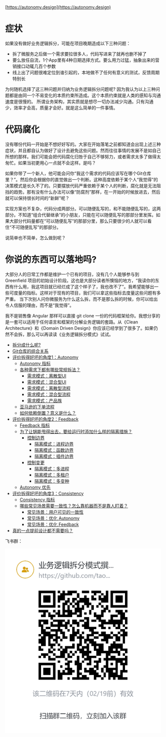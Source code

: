 [https://autonomy.design](https://autonomy.design)

# 症状

如果没有做好业务逻辑拆分，可能在项目晚期造成以下三种问题：

* 拆了微服务之后做一个需求要拉很多人，代码写进来了就再也删不掉了
* 要么放任自流，1个App里有4种日期选择方式。要么用力过猛，抽象出来的营销接口动辄几百个参数
* 线上出了问题很难定位到谁引起的，本地做不了任何有意义的测试，反馈周期特别长

为何随机选择了这三种问题并归纳为业务逻辑拆分问题呢? 因为我认为以上三种问题都是由同一个不易变化的本质约束所造成。这个本质约束就是人类的感知与沟通速度是很慢的。
所谓业务架构，其实质就是想尽一切办法减少沟通。只有沟通少，效率才会高，质量才会好。就是这么简单的一件事情。

# 代码腐化

没有哪份代码一开始是不想好好写的。大家在开始落笔之前都知道会出现上述三种症状，并且都自认为做好了设计去避免这些问题。然而往往事情的发展不是如自己所想的那样。我们可能会把代码腐化归咎于自己不够努力，或者需求太多了做得太匆忙。如果当初更用心一点就不会这样。是吗？

如果你带了一个新人，他可能会问你“我这个需求的代码应该写在哪个Git仓库里？”。然后你会根据你的直觉做出一个判断。这种高度依赖于某个人“我觉得”的决策模式是长久不了的。只要摆放代码严重依赖于某个人的判断，腐化就是无法阻挡的趋势。那有没有什么办法可以像“防腐剂”那样，在一开始的时候放进去，然后就可以保持很长时间的“新鲜”呢？

实现方案也不复杂，代码分成两部分。可以随便乱写的，和不能随便乱写的，这两部分。不知道“组合代替继承”的小朋友，只能在可以随便乱写的那部分里发挥。如果大部分代码量都在“可以随便乱写”的那部分里，那么只要很少的人就可以看住“不可随便乱写”的那部分。

说简单也不简单，怎么做到呢？

# 你说的东西可以落地吗?

大部分人的日常工作都是维护一个已有的项目，没有几个人能够参与到 Greenfield 项目的初始设计阶段。这也是大部分读者所懊恼的地方，“我读你的东西有什么用，我这项目就已经烂成了这个样子了，我也改不了”。我希望能够出一些可度量的指标。这样对于现有的项目，我们可以拿这些指标去度量这些问题有多严重。
当下次别人问你微服务为什么这么拆，而不是那么拆的时候，你可以给出令人信服的理由，而不是“我觉得”。

我不是销售像 Angular 那样可以直接 git clone 一份的代码框架给你。我想分享的是一套可以适用于任何语言和框架的分解业务逻辑的套路。从《Clean Architecture》和《Domain Driven Design》你应该已经学到了很多了。如果仍然不会拆，那么可以再读读《业务逻辑拆分模式》试试。

* [拆分成什么呢?](./docs/Modules.md)
* [Git仓库的组合关系](./docs/Composition.md)
* [评价拆得好坏的角度1：Autonomy](./docs/Autonomy.md)
  * [Autonomy 指标](./docs/AutonomyMetrics.md)
  * [各种需求下都有哪些常规拆法？](./docs/Integration/README.md)
    * [需求模式：离散型UI](./docs/Integration/DiscreteUI/README.md)
    * [需求模式：混合型UI](./docs/Integration/MixedUI/README.md)
    * [需求模式：离散型流程](./docs/Integration/DiscreteProcess/README.md)
    * [需求模式：混合型流程](./docs/Integration/MixedProcess/README.md)
    * [需求模式：产品族](./docs/Integration/ProductFamily/README.md)
  * [亚马逊的下单流程](./docs/Integration/AmazonExample/README.md)
  * [如何依赖倒置？意义是什么？](./docs/DependencyInversion.md)
* [评价拆得好坏的角度2：Feedback](./docs/Feedback.md)
  * [Feedback 指标](./docs/FeedbackMetrics.md)
  * [为了让锅能甩得出去，要给运行时添加什么样的隔离措施？](./docs/Isolation/README.md)
    * [控制边界](./docs/Isolation/ControlBoundary.md)
      * [隔离模式：进程边界](./docs/Isolation/ProcessBoundary/README.md)
      * [隔离模式：函数边界](./docs/Isolation/FunctionBoundary/README.md)
      * [隔离模式：插件边界](./docs/Isolation/PluginBoundary/README.md)
    * [控制变更](./docs/Isolation/ControlChange.md)
      * [隔离模式：多进程](./docs/Isolation/MultiProcess/README.md)
      * [隔离模式：多租户](./docs/Isolation/MultiTenancy/README.md)
      * [隔离模式：多变种](./docs/Isolation/MultiVariant/README.md)
  * [Autonomy 优先](./docs/Isolation/AutonomyFirst.md)
* [评价拆得好坏的角度3：Consistency](./docs/Consistency.md)
  * [Consistency 指标](./docs/ConsistencyMetrics.md)
  * [哪些常见场景需要一致性？怎么靠机器而不是靠人盯着？](./docs/Scenario/README.md)
    * [常见场景：用户可见的一致性](./docs/Scenario/UserInterface/README.md)
    * [常见场景：优化 Autonomy](./docs/Scenario/AutonomyOptimization/README.md)
    * [常见场景：优化 Feedback](./docs/Scenario/FeedbackOptimization/README.md)
* [真的一点提前设计都不需要吗？](./docs/Consensus.md)

飞书群：

![qrcode](./Lark20210212-075007.png)
